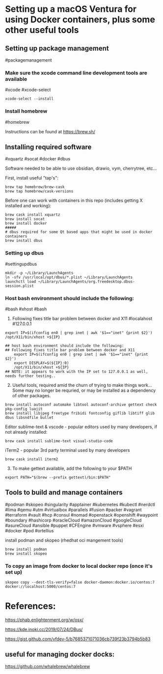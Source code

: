 # Setting up a macOS Ventura for using Docker containers, plus some other useful tools


## Setting up package management
#packagemanagement

### Make sure the xcode command line development tools are available
#xcode #xcode-select

```
xcode-select --install
```

### Install homebrew
#homebrew

Instructions can be found at https://brew.sh/

## Installing required software
#xquartz #socat #docker #dbus

Software needed to be able to use obsidian, drawio, vym, cherrytree,  etc...

First, install useful "tap's":

```
brew tap homebrew/brew-cask
brew tap homebrew/cask-versions
```

Before one can work with containers in this repo (includes getting X installed and working):
```
brew cask install xquartz
brew install socat
brew install docker
#####
# dbus required for some Qt based apps that might be used in docker containers
brew install dbus
```

### Setting up dbus
#settingupdbus

```
mkdir -p ~/Library/LaunchAgents
ln -sfv /usr/local/opt/dbus/*.plist ~/Library/LaunchAgents
launchctl load ~/Library/LaunchAgents/org.freedesktop.dbus-session.plist
```

### Host bash environment should include the following:
#bash #xhost #bash

 1. Following fixes title bar problem between docker and X11
#localahost #127.0.0.1

```
export IP=$(ifconfig en0 | grep inet | awk '$1=="inet" {print $2}')
/opt/X11/bin/xhost +${IP}

## host bash environment should include the following:
## Following fixes title bar problem between docker and X11
    export IP=$(ifconfig en0 | grep inet | awk '$1=="inet" {print $2}')
    export DISPLAY=$(${IP}:0)
    /opt/X11/bin/xhost +${IP}
## NOTE: it appears to work with the IP set to 127.0.0.1 as well, needs further testing..

```

2. Useful tools, required amid the churn of trying to make things work... Some may no longer be requried, or may be installed as a dependency of other packages.

```
brew install autoconf automake libtool autoconf-archive gettext check pkg-config luajit
brew install libjpeg freetype fribidi fontconfig giflib libtiff glib dbus libsndfile bullet
```

Editor sublime-text & vscode - popular editors used by many developers, if not already installed:

```
brew cask install sublime-text visual-studio-code

```

iTerm2 - popular 3rd party terminal used by many developers

```
brew cask install iterm2
```

3.  To make gettext available, add the following to your $PATH

```
export PATH="$(brew --prefix gettext)/bin:$PATH"
```


## Tools to build and manage containers
#podman #skopeo #singularity #apptainer #kubernetes #kubectl #nerdctl #lima #qemu #utm #virtualbox #parallels #fusion #packer #vagrant #terraform #vault #hcp #consul  #nomad #openstack #openshift #waypoint #boundary #hashicorp #oracleCloud #amazonCloud #googleCloud #asureCloud #ansible #puppet #CFEngine #vmware #vsphere #esxi #docker #pod #ortellius 

install podman and skopeo (rhedhat oci mangement tools)

```
brew install podman
brew install skopeo
```

### To copy an image from docker to local docker repo (once it's set up)

```
skopeo copy --dest-tls-verify=false docker-daemon:docker.io/centos:7 docker://localhost:5000/centos:7
```

# References:

https://phab.enlightenment.org/w/osx/

https://kde.inoki.cc/2019/07/24/DBus/

https://gist.github.com/vfdev-5/b7685371071036cb739f23b3794b5b83

## useful for managing docker docks:

https://github.com/whalebrew/whalebrew

